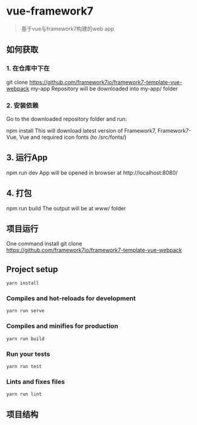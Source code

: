 # vue-framework7
>  基于vue与framework7构建的web app

## 如何获取
### 1. 在仓库中下在
git clone https://github.com/framework7io/framework7-template-vue-webpack my-app
Repository will be downloaded into my-app/ folder

### 2. 安装依赖
Go to the downloaded repository folder and run:

npm install
This will download latest version of Framework7, Framework7-Vue, Vue and required icon fonts (to /src/fonts/)

## 3. 运行App
npm run dev
App will be opened in browser at http://localhost:8080/

## 4. 打包
npm run build
The output will be at www/ folder

## 项目运行
One command install
git clone https://github.com/framework7io/framework7-template-vue-webpack

## Project setup
```
yarn install
```
### Compiles and hot-reloads for development
```
yarn run serve
```

### Compiles and minifies for production
```
yarn run build
```

### Run your tests
```
yarn run test
```

### Lints and fixes files
```
yarn run lint
```

## 项目结构

